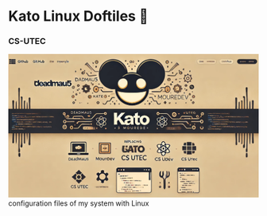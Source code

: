 # Kato Linux Doftiles 🦉
### CS-UTEC
![kato](https://github.com/kato420/katolinuxdotfiles/blob/main/banner.png)
configuration files of my system with Linux

